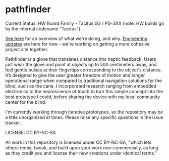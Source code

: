 pathfinder
==========

Current Status:
HW Board Family - Tacitus G3 / PG-3XX
(note: HW builds go by the internal codename "Tacitus")

[See here](http://neilmovva.github.io/pathfinder/) for an overview of what we're doing, and why. [Engineering updates](https://hackaday.io/project/2372-pathfinder-haptic-navigation#menu-logs) are here for now - we're working on getting a more cohesive project site together.

Pathfinder is a glove that translates distance into haptic feedback. Users just wear the glove and point at objects up to 500 centimeters away, and feel gentle pulses at their fingertips corresponding to the object's distance. It’s designed to give the user greater freedom of motion and longer operational range when compared to traditional navigation solutions for the blind, such as the cane. I incorporated research ranging from embedded electronics to the neuroscience of touch to turn this simple concept into the best prototype I could, before sharing the device with my local community center for the blind.

I'm currently working through iterative prototypes, so the repository may be a little unorganized at times. Please raise any specific questions in the issue tracker.


LICENSE: CC BY-NC-SA

All work in this repository is licensed under CC BY-NC-SA, "which lets others remix, tweak, and build upon your work non-commercially, as long as they credit you and license their new creations under identical terms."
